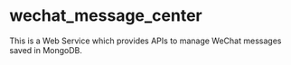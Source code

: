# wechat_message_center

This is a Web Service which provides APIs to manage WeChat messages saved in MongoDB.
